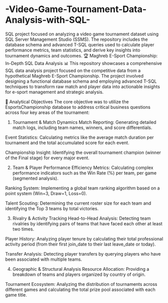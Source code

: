 # -Video-Game-Tournament-Data-Analysis-with-SQL-
 SQL project focused on analyzing a video game tournament dataset using SQL Server Management Studio (SSMS). The repository includes the database schema and advanced T-SQL queries used to calculate player performance metrics, team statistics, and derive key insights into tournament dynamics and outcomes.
🏆 Maghreb E-Sport Championship: In-Depth SQL Data Analysis 📊
This repository showcases a comprehensive SQL data analysis project focused on the competitive data from a hypothetical Maghreb E-Sport Championship. The project involved designing a functional database schema and employing advanced T-SQL techniques to transform raw match and player data into actionable insights for e-sport management and strategic analysis.

🎯 Analytical Objectives
The core objective was to utilize the EsportsChampionship database to address critical business questions across four key areas of the tournament:

1. Tournament & Match Dynamics
Match Reporting: Generating detailed match logs, including team names, winners, and score differentials.

Event Statistics: Calculating metrics like the average match duration per tournament and the total accumulated score for each event.

Championship Insight: Identifying the overall tournament champion (winner of the Final stage) for every major event.

2. Team & Player Performance
Efficiency Metrics: Calculating complex performance indicators such as the Win Rate (%) per team, per game (segmented analysis).

Ranking System: Implementing a global team ranking algorithm based on a point system (Win=3, Draw=1, Loss=0).

Talent Scouting: Determining the current roster size for each team and identifying the Top 3 teams by total victories.

3. Rivalry & Activity Tracking
Head-to-Head Analysis: Detecting team rivalries by identifying pairs of teams that have faced each other at least two times.

Player History: Analyzing player tenure by calculating their total professional activity period (from their first join_date to their last leave_date or today).

Transfer Analysis: Detecting player transfers by querying players who have been associated with multiple teams.

4. Geographic & Structural Analysis
Resource Allocation: Providing a breakdown of teams and players organized by country of origin.

Tournament Ecosystem: Analyzing the distribution of tournaments across different games and calculating the total prize pool associated with each game title.
